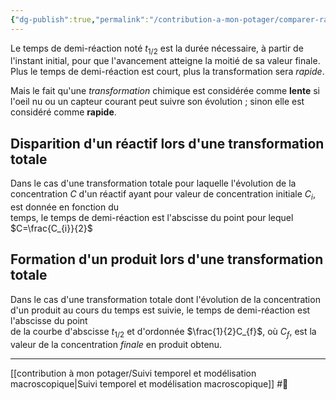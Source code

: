 ```yaml
---
{"dg-publish":true,"permalink":"/contribution-a-mon-potager/comparer-rapidite-de-transformations-chimique-par-leur-temps-de-demi-reaction/"}
---
```


Le temps de demi-réaction noté $t_{1/2}$ est la durée nécessaire, à partir de l'instant initial, pour que l'avancement atteigne la moitié de sa valeur finale. Plus le temps de demi-réaction est court, plus la transformation sera *rapide*. 

Mais le fait qu'une *transformation* chimique est considérée comme **lente** si l'oeil nu ou un capteur courant peut suivre son évolution ; sinon elle est considéré comme **rapide**.
## Disparition d'un réactif lors d'une transformation totale  
Dans le cas d'une transformation totale pour laquelle l'évolution de la concentration $C$ d'un réactif ayant pour valeur de concentration initiale $C_{i}$, est donnée en fonction du  
temps, le temps de demi-réaction est l'abscisse du point pour lequel $C=\frac{C_{i}}{2}$  
## Formation d'un produit lors d'une transformation totale  
Dans le cas d'une transformation totale dont l'évolution de la concentration d'un produit au cours du temps est suivie, le temps de demi-réaction est l'abscisse du point  
de la courbe d'abscisse $t_{1/2}$ et d'ordonnée $\frac{1}{2}C_{f}$, où $C_{f}$, est la valeur de la concentration *finale* en produit obtenu.

---
[[contribution à mon potager/Suivi temporel et modélisation macroscopique\|Suivi temporel et modélisation macroscopique]] #🌲 